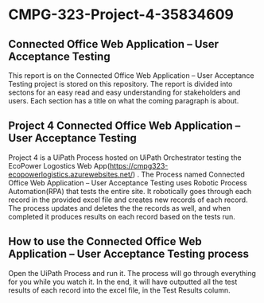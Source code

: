 # CMPG-323-Project-4-35834609

## Connected Office Web Application – User Acceptance Testing
This report is on the Connected Office Web Application – User Acceptance Testing project is stored on this repository. The report is divided into sectons for an easy read and easy understanding for stakeholders and users. Each section has a title on what the coming paragraph is about.

## Project 4 Connected Office Web Application – User Acceptance Testing
Project 4 is a UiPath Process hosted on UiPath Orchestrator testing the EcoPower Logostics Web App(https://cmpg323-ecopowerlogistics.azurewebsites.net/) . The Process named Connected Office Web Application – User Acceptance Testing uses Robotic Process Automation(RPA) that tests the entire site. It robotically goes through each record in the provided excel file and creates new records of each record. The process updates and deletes the the records as well, and when completed it produces results on each record based on the tests run. 

## How to use the Connected Office Web Application – User Acceptance Testing process
Open the UiPath Process and run it. The process will go through everything for you while you watch it. In the end, it will have outputted all the test results of each record into the excel file, in the Test Results column. 
